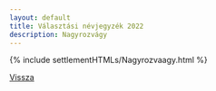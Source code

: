 ```yaml
---
layout: default
title: Választási névjegyzék 2022
description: Nagyrozvágy
---
```


{% include settlementHTMLs/Nagyrozvaagy.html %}

[Vissza](../)